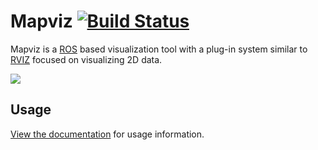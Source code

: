 Mapviz [![Build Status](https://build.ros2.org/job/Hdev__mapviz__ubuntu_jammy_amd64/badge/icon)](https://build.ros2.org/job/Hdev__mapviz__ubuntu_jammy_amd64/)
======

Mapviz is a [ROS](http://www.ros.org/) based visualization tool with a plug-in system similar to [RVIZ](http://wiki.ros.org/rviz) focused on visualizing 2D data.

![](https://github.com/swri-robotics/mapviz/wiki/mapviz.png)

Usage
-----

[View the documentation](https://swri-robotics.github.io/mapviz/) for usage information.
